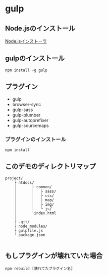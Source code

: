 # gulp

## Node.jsのインストール
[Node.jsインストーラ](https://nodejs.org/ja/)

## gulpのインストール

```
npm install -g gulp
```

## プラグイン

+ gulp
+ browser-sync
+ gulp-sass
+ gulp-plumber
+ gulp-autoprefixer
+ gulp-sourcemaps

### プラグインのインストール

```
npm install
```


## このデモのディレクトリマップ

```
project/
	├ htdocs/
	│		├ common/
	│		│ 	├ sass/
	│		│ 	├ css/
	│		│ 	├ map/
	│		│ 	├ img/
	│		│ 	└ js/	
	│		└index.html
	│
	├ .git/
	├ node_modules/
	├ gulpfile.js
	└ package.json
  
```


## もしプラグインが壊れていた場合

```
npm rebuild [壊れてたプラグイン名]
```
